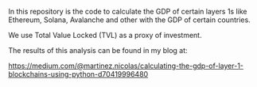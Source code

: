 In this repository is the code to calculate the GDP of certain layers 1s like Ethereum, Solana, Avalanche and other with the 
GDP of certain countries.

We use Total Value Locked (TVL) as a proxy of investment.

The results of this analysis can be found in my blog at:

https://medium.com/@martinez.nicolas/calculating-the-gdp-of-layer-1-blockchains-using-python-d70419996480
